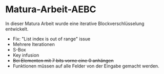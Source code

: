 # Matura-Arbeit-AEBC
In dieser Matura Arbeit wurde eine iterative Blockverschlüsselung entwickelt.

- Fix: "List index is out of range" issue
- Mehrere Iterationen
- S-Box
- Key infusion
- ~~Bei Elementen mit 7 bits vorne eine 0 anhängen~~
- Funktionen müssen auf alle Felder von der Eingabe gemacht werden.

